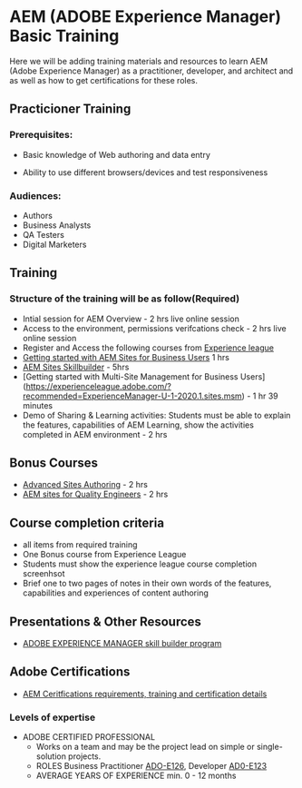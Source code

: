 # AEM (ADOBE Experience Manager) Basic Training

Here we will be adding training materials and resources to learn AEM (Adobe Experience Manager) as a practitioner, developer, and architect and as well as how to get certifications for these roles.


## Practicioner Training 

### Prerequisites:

- Basic knowledge of Web authoring and data entry

-  Ability to use different browsers/devices and test responsiveness


### Audiences:
 - Authors
 - Business Analysts
 - QA Testers
 - Digital Marketers

##  Training 
### Structure of the training will be as follow(Required)
- Intial session for AEM Overview - 2 hrs live online session
- Access to the environment, permissions verifcations check  - 2 hrs live online session
- Register and Access the following courses from  [Experience league ](https://experienceleague.adobe.com/)
- [Getting started with AEM Sites for Business Users](https://experienceleague.adobe.com/?recommended=ExperienceManager-U-1-2020.1.sites) 1 hrs
- [AEM Sites Skillbuilder](https://experienceleague.adobe.com/?recommended=ExperienceManager-U-1-2019.1.sites.builder) - 5hrs
- [Getting started with Multi-Site Management for Business Users] (https://experienceleague.adobe.com/?recommended=ExperienceManager-U-1-2020.1.sites.msm) - 1 hr 39 minutes
-    Demo of Sharing &  Learning activities: Students must be able to explain the features, capabilities of AEM Learning, show the activities completed in AEM environment  - 2 hrs

## Bonus Courses
- [Advanced Sites Authoring](https://experienceleague.adobe.com/?recommended=ExperienceManager-U-1-2019.1.sites.adv) - 2 hrs
- [AEM sites for Quality Engineers](https://experienceleague.adobe.com/?recommended=ExperienceManager-U-1-2019.1.sites.adv) - 2 hrs

## Course completion criteria
-  all items from required training 
-  One Bonus course   from Experience League 
-  Students must show the experience league course completion screenhsot
-  Brief one to two pages of notes in their own words of the features, capabilities and experiences of content authoring

## Presentations & Other Resources
-  [ADOBE EXPERIENCE MANAGER skill builder program](https://express.adobe.com/page/CPcBCmlE8drTr/)
## Adobe Certifications

-  [AEM Ceritfications requirements, training and certification details](https://solutionpartners.adobe.com/solution-partners/training_and_certification/certification.html#)

###  Levels of expertise
- ADOBE CERTIFIED PROFESSIONAL
    - Works on a team and may be the project lead on simple or single-solution projects.
    - ROLES
        Business Practitioner [ADO-E126](https://spark.adobe.com/page/DEXF9MMfGc74P/), Developer [AD0-E123](https://spark.adobe.com/page/wmEF6wQ6rjrQX/)
    - AVERAGE YEARS OF EXPERIENCE
        min. 0 - 12 months

